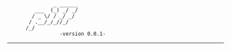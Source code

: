 
                   _ ______
             ___  (_) _/ _/
            / _ \/ / _/ _/ 
           / .__/_/_//_/   
          /_/              
                     -version 0.0.1-
                     
--------------------------------------------------





    
